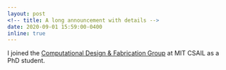 ```yaml
---
layout: post
<!-- title: A long announcement with details -->
date: 2020-09-01 15:59:00-0400
inline: true
---
```


I joined the [Computational Design & Fabrication Group](https://cdfg.csail.mit.edu/) at MIT CSAIL as a PhD student.

